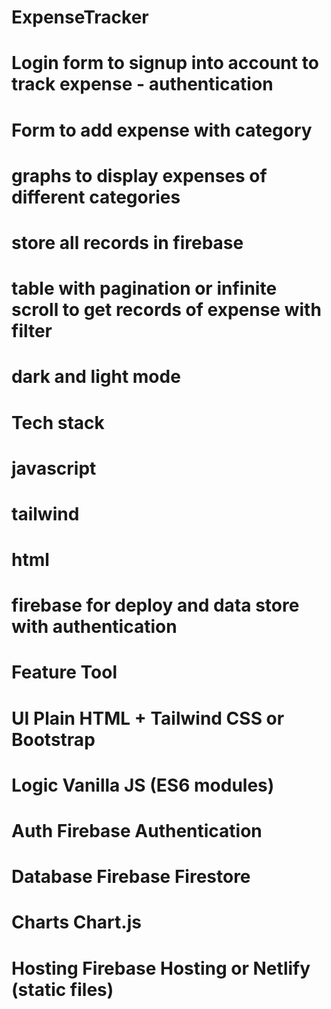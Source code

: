 # ExpenseTracker
# Login form to signup into account to track expense - authentication
# Form to add expense with category 
# graphs to display expenses of different categories
# store all records in firebase
# table with pagination or infinite scroll to get records of expense with filter
# dark and light mode

# Tech stack
  # javascript
  # tailwind
  # html
  # firebase for deploy and data store with authentication
  # Feature	Tool
   # UI	Plain HTML + Tailwind CSS or Bootstrap
   # Logic	Vanilla JS (ES6 modules)
   # Auth	Firebase Authentication
   # Database	Firebase Firestore
   # Charts	Chart.js
   # Hosting	Firebase Hosting or Netlify (static files)
